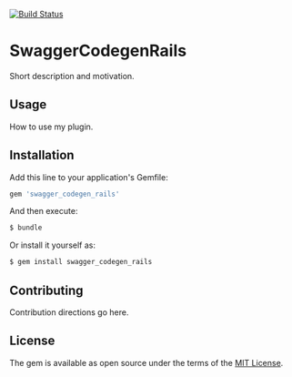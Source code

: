 [![Build Status](https://travis-ci.org/technobrain/swagger_codegen_rails.svg?branch=master)](https://travis-ci.org/technobrain/swagger_codegen_rails)

# SwaggerCodegenRails
Short description and motivation.

## Usage
How to use my plugin.

## Installation
Add this line to your application's Gemfile:

```ruby
gem 'swagger_codegen_rails'
```

And then execute:
```bash
$ bundle
```

Or install it yourself as:
```bash
$ gem install swagger_codegen_rails
```

## Contributing
Contribution directions go here.

## License
The gem is available as open source under the terms of the [MIT License](http://opensource.org/licenses/MIT).
